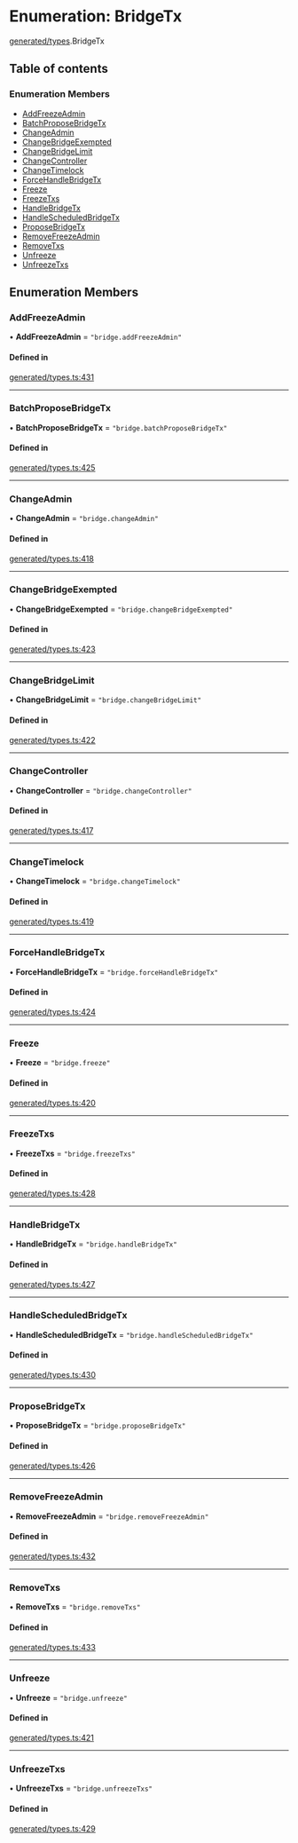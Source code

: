 # Enumeration: BridgeTx

[generated/types](../wiki/generated.types).BridgeTx

## Table of contents

### Enumeration Members

- [AddFreezeAdmin](../wiki/generated.types.BridgeTx#addfreezeadmin)
- [BatchProposeBridgeTx](../wiki/generated.types.BridgeTx#batchproposebridgetx)
- [ChangeAdmin](../wiki/generated.types.BridgeTx#changeadmin)
- [ChangeBridgeExempted](../wiki/generated.types.BridgeTx#changebridgeexempted)
- [ChangeBridgeLimit](../wiki/generated.types.BridgeTx#changebridgelimit)
- [ChangeController](../wiki/generated.types.BridgeTx#changecontroller)
- [ChangeTimelock](../wiki/generated.types.BridgeTx#changetimelock)
- [ForceHandleBridgeTx](../wiki/generated.types.BridgeTx#forcehandlebridgetx)
- [Freeze](../wiki/generated.types.BridgeTx#freeze)
- [FreezeTxs](../wiki/generated.types.BridgeTx#freezetxs)
- [HandleBridgeTx](../wiki/generated.types.BridgeTx#handlebridgetx)
- [HandleScheduledBridgeTx](../wiki/generated.types.BridgeTx#handlescheduledbridgetx)
- [ProposeBridgeTx](../wiki/generated.types.BridgeTx#proposebridgetx)
- [RemoveFreezeAdmin](../wiki/generated.types.BridgeTx#removefreezeadmin)
- [RemoveTxs](../wiki/generated.types.BridgeTx#removetxs)
- [Unfreeze](../wiki/generated.types.BridgeTx#unfreeze)
- [UnfreezeTxs](../wiki/generated.types.BridgeTx#unfreezetxs)

## Enumeration Members

### AddFreezeAdmin

• **AddFreezeAdmin** = ``"bridge.addFreezeAdmin"``

#### Defined in

[generated/types.ts:431](https://github.com/PolymeshAssociation/polymesh-sdk/blob/16e8c2ca/src/generated/types.ts#L431)

___

### BatchProposeBridgeTx

• **BatchProposeBridgeTx** = ``"bridge.batchProposeBridgeTx"``

#### Defined in

[generated/types.ts:425](https://github.com/PolymeshAssociation/polymesh-sdk/blob/16e8c2ca/src/generated/types.ts#L425)

___

### ChangeAdmin

• **ChangeAdmin** = ``"bridge.changeAdmin"``

#### Defined in

[generated/types.ts:418](https://github.com/PolymeshAssociation/polymesh-sdk/blob/16e8c2ca/src/generated/types.ts#L418)

___

### ChangeBridgeExempted

• **ChangeBridgeExempted** = ``"bridge.changeBridgeExempted"``

#### Defined in

[generated/types.ts:423](https://github.com/PolymeshAssociation/polymesh-sdk/blob/16e8c2ca/src/generated/types.ts#L423)

___

### ChangeBridgeLimit

• **ChangeBridgeLimit** = ``"bridge.changeBridgeLimit"``

#### Defined in

[generated/types.ts:422](https://github.com/PolymeshAssociation/polymesh-sdk/blob/16e8c2ca/src/generated/types.ts#L422)

___

### ChangeController

• **ChangeController** = ``"bridge.changeController"``

#### Defined in

[generated/types.ts:417](https://github.com/PolymeshAssociation/polymesh-sdk/blob/16e8c2ca/src/generated/types.ts#L417)

___

### ChangeTimelock

• **ChangeTimelock** = ``"bridge.changeTimelock"``

#### Defined in

[generated/types.ts:419](https://github.com/PolymeshAssociation/polymesh-sdk/blob/16e8c2ca/src/generated/types.ts#L419)

___

### ForceHandleBridgeTx

• **ForceHandleBridgeTx** = ``"bridge.forceHandleBridgeTx"``

#### Defined in

[generated/types.ts:424](https://github.com/PolymeshAssociation/polymesh-sdk/blob/16e8c2ca/src/generated/types.ts#L424)

___

### Freeze

• **Freeze** = ``"bridge.freeze"``

#### Defined in

[generated/types.ts:420](https://github.com/PolymeshAssociation/polymesh-sdk/blob/16e8c2ca/src/generated/types.ts#L420)

___

### FreezeTxs

• **FreezeTxs** = ``"bridge.freezeTxs"``

#### Defined in

[generated/types.ts:428](https://github.com/PolymeshAssociation/polymesh-sdk/blob/16e8c2ca/src/generated/types.ts#L428)

___

### HandleBridgeTx

• **HandleBridgeTx** = ``"bridge.handleBridgeTx"``

#### Defined in

[generated/types.ts:427](https://github.com/PolymeshAssociation/polymesh-sdk/blob/16e8c2ca/src/generated/types.ts#L427)

___

### HandleScheduledBridgeTx

• **HandleScheduledBridgeTx** = ``"bridge.handleScheduledBridgeTx"``

#### Defined in

[generated/types.ts:430](https://github.com/PolymeshAssociation/polymesh-sdk/blob/16e8c2ca/src/generated/types.ts#L430)

___

### ProposeBridgeTx

• **ProposeBridgeTx** = ``"bridge.proposeBridgeTx"``

#### Defined in

[generated/types.ts:426](https://github.com/PolymeshAssociation/polymesh-sdk/blob/16e8c2ca/src/generated/types.ts#L426)

___

### RemoveFreezeAdmin

• **RemoveFreezeAdmin** = ``"bridge.removeFreezeAdmin"``

#### Defined in

[generated/types.ts:432](https://github.com/PolymeshAssociation/polymesh-sdk/blob/16e8c2ca/src/generated/types.ts#L432)

___

### RemoveTxs

• **RemoveTxs** = ``"bridge.removeTxs"``

#### Defined in

[generated/types.ts:433](https://github.com/PolymeshAssociation/polymesh-sdk/blob/16e8c2ca/src/generated/types.ts#L433)

___

### Unfreeze

• **Unfreeze** = ``"bridge.unfreeze"``

#### Defined in

[generated/types.ts:421](https://github.com/PolymeshAssociation/polymesh-sdk/blob/16e8c2ca/src/generated/types.ts#L421)

___

### UnfreezeTxs

• **UnfreezeTxs** = ``"bridge.unfreezeTxs"``

#### Defined in

[generated/types.ts:429](https://github.com/PolymeshAssociation/polymesh-sdk/blob/16e8c2ca/src/generated/types.ts#L429)
